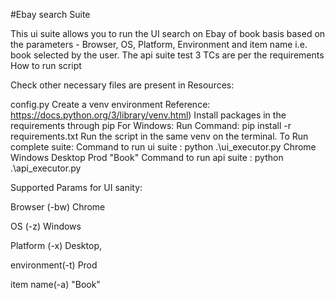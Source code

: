 #Ebay search Suite

This ui suite allows you to run the UI search on Ebay of book basis based on the parameters - Browser, OS, Platform, Environment and item name i.e. book selected by the user.
The api suite test 3 TCs are per the requirements
How to run script

Check other necessary files are present in Resources:

config.py
Create a venv environment Reference: https://docs.python.org/3/library/venv.html) Install packages in the requirements through pip For Windows: Run Command: pip install -r requirements.txt Run the script in the same venv on the terminal. To Run complete suite: Command to run ui suite : python .\ui_executor.py Chrome Windows Desktop Prod "Book" Command to run api suite : python .\api_executor.py

Supported Params for UI sanity:

Browser (-bw) Chrome

OS (-z) Windows

Platform (-x) Desktop,

environment(-t) Prod

item name(-a) "Book"
